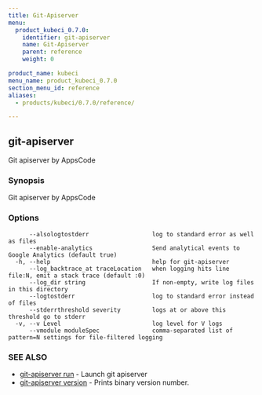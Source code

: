 ```yaml
---
title: Git-Apiserver
menu:
  product_kubeci_0.7.0:
    identifier: git-apiserver
    name: Git-Apiserver
    parent: reference
    weight: 0

product_name: kubeci
menu_name: product_kubeci_0.7.0
section_menu_id: reference
aliases:
  - products/kubeci/0.7.0/reference/

---
```

## git-apiserver

Git apiserver by AppsCode

### Synopsis

Git apiserver by AppsCode

### Options

```
      --alsologtostderr                  log to standard error as well as files
      --enable-analytics                 Send analytical events to Google Analytics (default true)
  -h, --help                             help for git-apiserver
      --log_backtrace_at traceLocation   when logging hits line file:N, emit a stack trace (default :0)
      --log_dir string                   If non-empty, write log files in this directory
      --logtostderr                      log to standard error instead of files
      --stderrthreshold severity         logs at or above this threshold go to stderr
  -v, --v Level                          log level for V logs
      --vmodule moduleSpec               comma-separated list of pattern=N settings for file-filtered logging
```

### SEE ALSO

* [git-apiserver run](/docs/reference/git-apiserver_run.md)	 - Launch git apiserver
* [git-apiserver version](/docs/reference/git-apiserver_version.md)	 - Prints binary version number.

